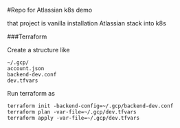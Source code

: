 #Repo for Atlassian k8s demo

that project is vanilla installation Atlassian stack into k8s

###Terraform

Create a structure like

```
~/.gcp/
account.json
backend-dev.conf
dev.tfvars
```
Run terraform as

```
terraform init -backend-config=~/.gcp/backend-dev.conf
terraform plan -var-file=~/.gcp/dev.tfvars
terraform apply -var-file=~/.gcp/dev.tfvars
```
